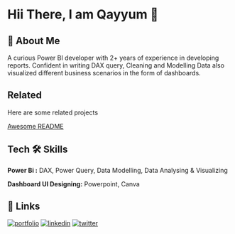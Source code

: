 
# Hii There, I am Qayyum 👋


## 🚀 About Me
A curious Power BI developer with 2+ years of experience in developing reports. Confident in writing DAX query, Cleaning and Modelling Data also visualized different business scenarios in the form of dashboards.


## Related

Here are some related projects

[Awesome README](https://github.com/matiassingers/awesome-readme)


## Tech 🛠 Skills

**Power Bi :** DAX, Power Query, Data Modelling, Data Analysing & Visualizing

**Dashboard UI Designing:** Powerpoint, Canva


## 🔗 Links
[![portfolio](https://img.shields.io/badge/my_portfolio-000?style=for-the-badge&logo=ko-fi&logoColor=white)](https://katherinempeterson.com/)
[![linkedin](https://img.shields.io/badge/linkedin-0A66C2?style=for-the-badge&logo=linkedin&logoColor=white)](https://www.linkedin.com/in/qayyum-kadri/)
[![twitter](https://img.shields.io/badge/twitter-1DA1F2?style=for-the-badge&logo=twitter&logoColor=white)](https://www.instagram.com/kadriqayyum/)


